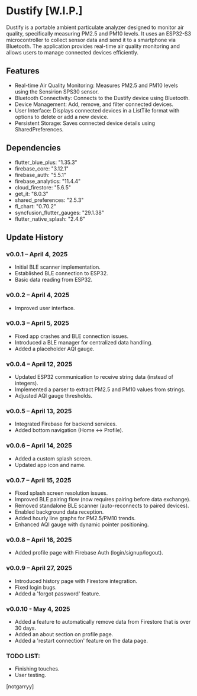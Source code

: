 # Dustify [W.I.P.]
Dustify is a portable ambient particulate analyzer designed to monitor air quality, specifically measuring PM2.5 and PM10 levels. It uses an ESP32-S3 microcontroller to collect sensor data and send it to a smartphone via Bluetooth. The application provides real-time air quality monitoring and allows users to manage connected devices efficiently.

## Features
- Real-time Air Quality Monitoring: Measures PM2.5 and PM10 levels using the Sensirion SPS30 sensor.
- Bluetooth Connectivity: Connects to the Dustify device using Bluetooth.
- Device Management: Add, remove, and filter connected devices.
- User Interface: Displays connected devices in a ListTile format with options to delete or add a new device.
- Persistent Storage: Saves connected device details using SharedPreferences.

## Dependencies
- flutter_blue_plus: "1.35.3"
- firebase_core: "3.12.1"
- firebase_auth: "5.5.1"
- firebase_analytics: "11.4.4"
- cloud_firestore: "5.6.5"
- get_it: "8.0.3"
- shared_preferences: "2.5.3"
- fl_chart: "0.70.2"
- syncfusion_flutter_gauges: "29.1.38"
- flutter_native_splash: "2.4.6"

## Update History
### v0.0.1 – April 4, 2025
- Initial BLE scanner implementation.
- Established BLE connection to ESP32.
- Basic data reading from ESP32.

### v0.0.2 – April 4, 2025
- Improved user interface.

### v0.0.3 – April 5, 2025
- Fixed app crashes and BLE connection issues.
- Introduced a BLE manager for centralized data handling.
- Added a placeholder AQI gauge.

### v0.0.4 – April 12, 2025
- Updated ESP32 communication to receive string data (instead of integers).
- Implemented a parser to extract PM2.5 and PM10 values from strings.
- Adjusted AQI gauge thresholds.

### v0.0.5 – April 13, 2025
- Integrated Firebase for backend services.
- Added bottom navigation (Home ↔ Profile).

### v0.0.6 – April 14, 2025
- Added a custom splash screen.
- Updated app icon and name.

### v0.0.7 – April 15, 2025
- Fixed splash screen resolution issues.
- Improved BLE pairing flow (now requires pairing before data exchange).
- Removed standalone BLE scanner (auto-reconnects to paired devices).
- Enabled background data reception.
- Added hourly line graphs for PM2.5/PM10 trends.
- Enhanced AQI gauge with dynamic pointer positioning.

### v0.0.8 – April 16, 2025
- Added profile page with Firebase Auth (login/signup/logout).

### v0.0.9 – April 27, 2025
- Introduced history page with Firestore integration.
- Fixed login bugs.
- Added a 'forgot password' feature.

### v0.0.10 - May 4, 2025
- Added a feature to automatically remove data from Firestore that is over 30 days.
- Added an about section on profile page.
- Added a 'restart connection' feature on the data page.

### TODO LIST:
- Finishing touches.
- User testing.

[notgarryy]
